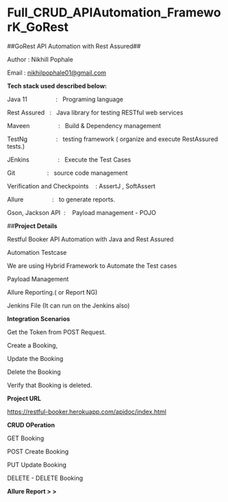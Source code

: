 # Full_CRUD_APIAutomation_FrameworK_GoRest

##GoRest API Automation with Rest Assured##

Author : Nikhill Pophale 

Email : nikhilpophale01@gmail.com

**Tech stack used described below:**

Java 11  &nbsp;&nbsp;&nbsp;&nbsp;&nbsp;&nbsp;&nbsp;&nbsp;&nbsp;&nbsp;&nbsp;&nbsp;&nbsp;&nbsp;&nbsp;&nbsp;:    &nbsp;&nbsp;Programing language <br />

Rest Assured  &nbsp;&nbsp;:    &nbsp;&nbsp;Java library for testing RESTful web services<br />

Maveen &nbsp;&nbsp;&nbsp;&nbsp;&nbsp;&nbsp;&nbsp;&nbsp;&nbsp;&nbsp;&nbsp;&nbsp;&nbsp;&nbsp;&nbsp;&nbsp;:    &nbsp;&nbsp;Build & Dependency management<br />

TestNg  &nbsp;&nbsp;&nbsp;&nbsp;&nbsp;&nbsp;&nbsp;&nbsp;&nbsp;&nbsp;&nbsp;&nbsp;&nbsp;&nbsp;&nbsp;&nbsp;:    &nbsp;&nbsp;testing framework ( organize and execute RestAssured tests.)<br />

JEnkins  &nbsp;&nbsp;&nbsp;&nbsp;&nbsp;&nbsp;&nbsp;&nbsp;&nbsp;&nbsp;&nbsp;&nbsp;&nbsp;&nbsp;&nbsp;&nbsp;:    &nbsp;&nbsp;Execute the Test Cases<br />

Git      &nbsp;&nbsp;&nbsp;&nbsp;&nbsp;&nbsp;&nbsp;&nbsp;&nbsp;&nbsp;&nbsp;&nbsp;&nbsp;&nbsp;&nbsp;&nbsp;&nbsp;&nbsp;:    &nbsp;&nbsp;source code management<br />

Verification and Checkpoints &nbsp;&nbsp; : AssertJ , SoftAssert <br /> 

Allure   &nbsp;&nbsp;&nbsp;&nbsp;&nbsp;&nbsp;&nbsp;&nbsp;&nbsp;&nbsp;&nbsp;&nbsp;&nbsp;&nbsp;&nbsp;&nbsp;:    &nbsp;&nbsp;to generate reports.<br />

Gson, Jackson API&nbsp;&nbsp;:    &nbsp;&nbsp; Payload management - POJO <br />


##**Project Details**

Restful Booker API Automation with Java and Rest Assured

Automation Testcase

We are using Hybrid Framework to Automate the Test cases

Payload Management

Allure Reporting.( or Report NG)

Jenkins File (It can run on the Jenkins also)

**Integration Scenarios**

Get the Token from POST Request.

Create a Booking,

Update the Booking

Delete the Booking

Verify that Booking is deleted.

**Project URL**

https://restful-booker.herokuapp.com/apidoc/index.html

**CRUD OPeration**

GET Booking

POST Create Booking

PUT Update Booking

DELETE - DELETE Booking


**Allure Report > >**

